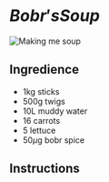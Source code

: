 # $Bobr's Soup$

![Making me soup](https://i.makeagif.com/media/5-31-2022/k0OQBf.gif)

## Ingredience

- 1kg sticks
- 500g twigs
- 10L muddy water
- 16 carrots
- 5 lettuce
- 50$\mu$g bobr spice

## Instructions

